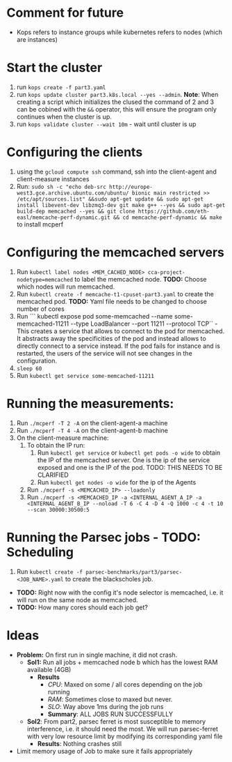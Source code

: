 # Comment for future
- Kops refers to instance groups while kubernetes refers to nodes (which are instances)

# Start the cluster

1. run ```kops create -f part3.yaml```
2. run ```kops update cluster part3.k8s.local --yes --admin```. **Note**: When creating a script which initializes the clused the command of 2 and 3 can be cobined with the ``&&`` operator, this will ensure the program only continues when the cluster is up.
3. run ```kops validate cluster --wait 10m``` - wait until cluster is up


# Configuring the clients

1. using the ```gcloud compute ssh``` command, ssh into the client-agent and client-measure instances
2. Run: ```sudo sh -c "echo deb-src http://europe-west3.gce.archive.ubuntu.com/ubuntu/ bionic main restricted >> /etc/apt/sources.list" &&sudo apt-get update && sudo apt-get install libevent-dev libzmq3-dev git make g++ --yes && sudo apt-get build-dep memcached --yes && git clone https://github.com/eth-easl/memcache-perf-dynamic.git && cd memcache-perf-dynamic && make``` to install mcperf


# Configuring the memcached servers

1. Run ```kubectl label nodes <MEM_CACHED_NODE> cca-project-nodetype=memcached``` to label the memcached node. **TODO:** Choose which nodes will run memcached.
2. Run ```kubectl create -f memcache-t1-cpuset-part3.yaml``` to create the memcached pod. **TODO:** Yaml file needs to be changed to choose number of cores
3. Run ``` kubectl expose pod some-memcached --name some-memcached-11211 --type LoadBalancer --port 11211 --protocol TCP`` - This creates a service that allows to connect to the pod for memcached. It abstracts away the specificities of the pod and instead allows to directly connect to a service instead. If the pod fails for instance and is restarted, the users of the service will not see changes in the configuration.
4. ```sleep 60```
5. Run ```kubectl get service some-memcached-11211```


# Running the measurements:
1. Run ```./mcperf -T 2 -A``` on the client-agent-a machine
2. Run ```./mcperf -T 4 -A``` on the client-agent-b machine
3. On the client-measure machine:
   1. To obtain the IP run:
      1. Run ```kubectl get service``` or ```kubectl get pods -o wide``` to obtain the IP of the memcached server. One is the ip of the service exposed and one is the IP of the pod. TODO: THIS NEEDS TO BE CLARIFIED
      2. Run ```kubectl get nodes -o wide``` for the ip of the Agents
   2. Run ```./mcperf -s <MEMCACHED_IP> --loadonly```
   3. Run ```./mcperf -s <MEMCACHED_IP -a <INTERNAL_AGENT_A_IP -a <INTERNAL_AGENT_B_IP --noload -T 6 -C 4 -D 4 -Q 1000 -c 4 -t 10 --scan 30000:30500:5```
   
# Running the Parsec jobs - TODO: Scheduling
1. Run ```kubectl create -f parsec-benchmarks/part3/parsec-<JOB_NAME>.yaml``` to create the blackscholes job. 
 - **TODO:** Right now with the config it's node selector is memcached, i.e. it will run on the same node as memcached. 
 - **TODO:** How many cores should each job get?


# Ideas
- **Problem:** On first run in single machine, it did not crash. 
  - **Sol1:**  Run all jobs + memcached node b which has the lowest RAM available (4GB)
    - **Results**
      - *CPU*: Maxed on some / all cores depending on the job running
      - *RAM*: Sometimes close to maxed but never. 
      - *SLO*: Way above 1ms during the job runs
      - **Summary**: ALL JOBS RUN SUCCESSFULLY
  - **Sol2**: From part2, parsec ferret is most susceptible to memory interference, i.e. it should need the most. We will run parsec-ferret with very low resource limit by modifying its corresponding yaml file
    - **Results**: Nothing crashes still
- Limit memory usage of Job to make sure it fails appropriately